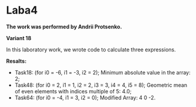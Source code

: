 # Laba4
**The work was performed by Andrii Protsenko.**

 **Variant 18**

In this laboratory work, we wrote code to calculate three expressions.

**Resalts:**

- Task18: (for i0 = -6, i1 = -3, i2 = 2); Minimum absolute value in the array: 2;
- Task48: (for i0 = 2, i1 = 1, i2 = 2, i3 = 3, i4 = 4, i5 = 8); Geometric mean of even elements with indices multiple of 5: 4.0;
- Task64: (for i0 = -4, i1 = 3, i2 = 0); Modified Array: 4 0 -2.


